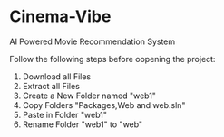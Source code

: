 # Cinema-Vibe
AI Powered Movie Recommendation System

Follow the following steps before oopening the project:
1. Download all Files
2. Extract all Files
3. Create a New Folder named "web1"
4. Copy Folders "Packages,Web and web.sln"
5. Paste in Folder "web1"
6. Rename Folder "web1" to "web"

